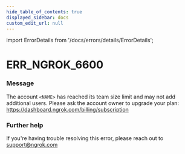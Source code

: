 ```yaml
---
hide_table_of_contents: true
displayed_sidebar: docs
custom_edit_url: null
---
```


import ErrorDetails from '/docs/errors/details/ErrorDetails';

# ERR_NGROK_6600

### Message
The account `<NAME>` has reached its team size limit and may not add additional users.
Please ask the account owner to upgrade your plan: https://dashboard.ngrok.com/billing/subscription

### Further help
If you're having trouble resolving this error, please reach out to [support@ngrok.com](mailto:support@ngrok.com?subject=Help%20with%20ERR_NGROK_6600)

<ErrorDetails error='err_ngrok_6600' />
